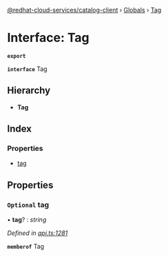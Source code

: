 [@redhat-cloud-services/catalog-client](../README.md) › [Globals](../globals.md) › [Tag](tag.md)

# Interface: Tag

**`export`** 

**`interface`** Tag

## Hierarchy

* **Tag**

## Index

### Properties

* [tag](tag.md#optional-tag)

## Properties

### `Optional` tag

• **tag**? : *string*

*Defined in [api.ts:1281](https://github.com/RedHatInsights/javascript-clients/blob/master/packages/catalog/api.ts#L1281)*

**`memberof`** Tag
